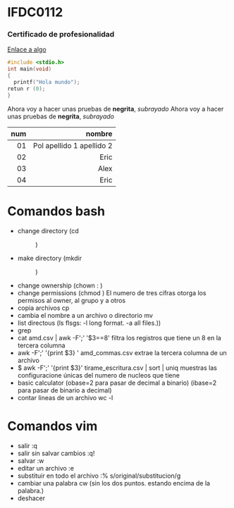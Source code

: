 # IFDC0112
### Certificado de profesionalidad

[Enlace a algo](https://github.com/adam-p/markdown-here/wiki/markdown-cheatsheet)


```c
#include <stdio.h>
int main(void)
{
  printf("Hola mundo");
retun r (0);  
}
```

Ahora voy a hacer unas pruebas de **negrita**, *subrayado*
Ahora voy a hacer unas pruebas de __negrita__, _subrayado_

|num|nombre|
|---:|-:|
|01 |Pol apellido 1 apellido 2|
|02| Eric|
|03|Alex|
|04|Eric|


# Comandos bash 

+ change directory (cd <dir>)
+ make directory (mkdir <dir>)
+ change ownership (chown <owner>:<group> <file>)
+ change permissions (chmod <num> <file>)  El numero de tres cifras otorga los permisos al owner, al grupo y a otros
+ copia archivos  cp <origen> <destino>
+ cambia el nombre a un archivo o directorio mv <inicial> <final>
+ list directous (ls <directory>  flsgs: -l long format.  -a all files.))
+ grep <patron> <archivo>
+ cat amd.csv | awk -F';' '$3==8' filtra los registros que tiene un 8 en la tercera columna
+ awk -F';' '{print $3} ' amd_commas.csv  extrae la tercera columna de un archivo
+ $ awk -F';' '{print $3}' tirame_escritura.csv | sort | uniq muestras las configuracione únicas del numero de nucleos que tiene
+ basic calculator  (obase=2 para pasar de decimal a binario) (ibase=2 para pasar de binario a decimal)
+ contar lineas de un archivo  wc -l

# Comandos vim

+ salir :q 
+ salir sin salvar cambios :q!
+ salvar :w
+ editar un archivo :e <nombre>
+ substituir en todo el archivo :% s/original/substitucion/g
+ cambiar una palabra cw (sin los dos puntos. estando encima de la palabra.)
+ deshacer   
